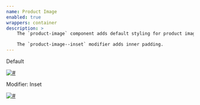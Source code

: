 ```yaml
---
name: Product Image
enabled: true
wrappers: container
description: >
    The `product-image` component adds default styling for product images.

    The `product-image--inset` modifier adds inner padding.
---
```


<div class="dd-heading">Default</div>

<p style="width: 200px;">
    <a class="product-image" href="#">
        <img src="//placehold.it/200x200" alt="#">
    </a>
</p>

<div class="dd-heading">Modifier: Inset</div>

<p style="width: 200px;">
    <a class="product-image product-image--inset" href="#">
        <img src="//placehold.it/200x200" alt="#">
    </a>
</p>
